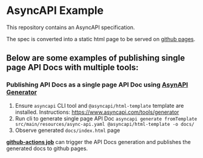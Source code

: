 # AsyncAPI Example

This repository contains an AsyncAPI specification.

The spec is converted into a static html page to be served on [github pages](https://enisspahi.github.io/async-api-example/).

## Below are some examples of publishing single page API Docs with multiple tools:

### Publishing API Docs as a single page API Doc using [AsynAPI Generator](https://www.asyncapi.com/tools/generator)

1. Ensure `asyncapi` CLI tool and `@asyncapi/html-template` template are installed. Instructions: https://www.asyncapi.com/tools/generator
2. Run cli to generate single page API Doc
   `asyncapi generate fromTemplate src/main/resources/async-api.yaml @asyncapi/html-template -o docs/`
3. Observe generated `docs/index.html` page

**[github-actions job](https://github.com/enisspahi/contract-first-api-example/actions/workflows/api-docs-with-redoc.yml)** can trigger the API Docs generation and publishes the generated docs to github pages.
